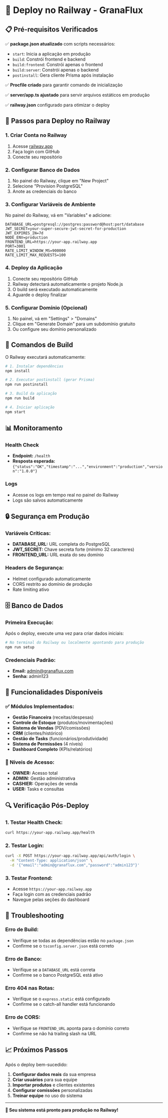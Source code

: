 # 🚀 Deploy no Railway - GranaFlux

## 📋 Pré-requisitos Verificados

✅ **package.json atualizado** com scripts necessários:
- `start`: Inicia a aplicação em produção
- `build`: Constrói frontend e backend
- `build:frontend`: Constrói apenas o frontend
- `build:server`: Constrói apenas o backend
- `postinstall`: Gera cliente Prisma após instalação

✅ **Procfile criado** para garantir comando de inicialização

✅ **server/app.ts ajustado** para servir arquivos estáticos em produção

✅ **railway.json** configurado para otimizar o deploy

## 🚂 Passos para Deploy no Railway

### 1. Criar Conta no Railway
1. Acesse [railway.app](https://railway.app)
2. Faça login com GitHub
3. Conecte seu repositório

### 2. Configurar Banco de Dados
1. No painel do Railway, clique em "New Project"
2. Selecione "Provision PostgreSQL"
3. Anote as credenciais do banco

### 3. Configurar Variáveis de Ambiente
No painel do Railway, vá em "Variables" e adicione:

```env
DATABASE_URL=postgresql://postgres:password@host:port/database
JWT_SECRET=your-super-secure-jwt-secret-for-production
JWT_EXPIRES_IN=7d
NODE_ENV=production
FRONTEND_URL=https://your-app.railway.app
PORT=3001
RATE_LIMIT_WINDOW_MS=900000
RATE_LIMIT_MAX_REQUESTS=100
```

### 4. Deploy da Aplicação
1. Conecte seu repositório GitHub
2. Railway detectará automaticamente o projeto Node.js
3. O build será executado automaticamente
4. Aguarde o deploy finalizar

### 5. Configurar Domínio (Opcional)
1. No painel, vá em "Settings" > "Domains"
2. Clique em "Generate Domain" para um subdomínio gratuito
3. Ou configure seu domínio personalizado

## 🔧 Comandos de Build

O Railway executará automaticamente:

```bash
# 1. Instalar dependências
npm install

# 2. Executar postinstall (gerar Prisma)
npm run postinstall

# 3. Build da aplicação
npm run build

# 4. Iniciar aplicação
npm start
```

## 📊 Monitoramento

### Health Check
- **Endpoint:** `/health`
- **Resposta esperada:** `{"status":"OK","timestamp":"...","environment":"production","version":"1.0.0"}`

### Logs
- Acesse os logs em tempo real no painel do Railway
- Logs são salvos automaticamente

## 🔒 Segurança em Produção

### Variáveis Críticas:
- **DATABASE_URL:** URL completa do PostgreSQL
- **JWT_SECRET:** Chave secreta forte (mínimo 32 caracteres)
- **FRONTEND_URL:** URL exata do seu domínio

### Headers de Segurança:
- Helmet configurado automaticamente
- CORS restrito ao domínio de produção
- Rate limiting ativo

## 🗄️ Banco de Dados

### Primeira Execução:
Após o deploy, execute uma vez para criar dados iniciais:

```bash
# No terminal do Railway ou localmente apontando para produção
npm run setup
```

### Credenciais Padrão:
- **Email:** admin@granaflux.com
- **Senha:** admin123

## 📱 Funcionalidades Disponíveis

### ✅ Módulos Implementados:
- **Gestão Financeira** (receitas/despesas)
- **Controle de Estoque** (produtos/movimentações)
- **Sistema de Vendas** (PDV/comissões)
- **CRM** (clientes/histórico)
- **Gestão de Tasks** (funcionários/produtividade)
- **Sistema de Permissões** (4 níveis)
- **Dashboard Completo** (KPIs/relatórios)

### 👥 Níveis de Acesso:
- **OWNER:** Acesso total
- **ADMIN:** Gestão administrativa
- **CASHIER:** Operações de venda
- **USER:** Tasks e consultas

## 🔍 Verificação Pós-Deploy

### 1. Testar Health Check:
```bash
curl https://your-app.railway.app/health
```

### 2. Testar Login:
```bash
curl -X POST https://your-app.railway.app/api/auth/login \
  -H "Content-Type: application/json" \
  -d '{"email":"admin@granaflux.com","password":"admin123"}'
```

### 3. Testar Frontend:
- Acesse `https://your-app.railway.app`
- Faça login com as credenciais padrão
- Navegue pelas seções do dashboard

## 🚨 Troubleshooting

### Erro de Build:
- Verifique se todas as dependências estão no `package.json`
- Confirme se o `tsconfig.server.json` está correto

### Erro de Banco:
- Verifique se a `DATABASE_URL` está correta
- Confirme se o banco PostgreSQL está ativo

### Erro 404 nas Rotas:
- Verifique se o `express.static` está configurado
- Confirme se o catch-all handler está funcionando

### Erro de CORS:
- Verifique se `FRONTEND_URL` aponta para o domínio correto
- Confirme se não há trailing slash na URL

## 📈 Próximos Passos

Após o deploy bem-sucedido:

1. **Configurar dados reais** da sua empresa
2. **Criar usuários** para sua equipe
3. **Importar produtos** e clientes existentes
4. **Configurar comissões** personalizadas
5. **Treinar equipe** no uso do sistema

---

**🎉 Seu sistema está pronto para produção no Railway!**